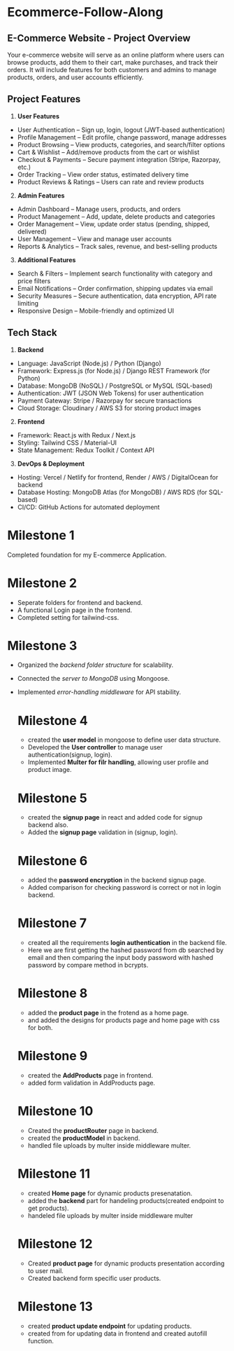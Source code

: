 # Ecommerce-Follow-Along

## E-Commerce Website - Project Overview
 
 Your e-commerce website will serve as an online platform where users can browse products, add them to their cart, make purchases, and track their orders. It will include features for both customers and admins to manage products, orders, and user accounts efficiently.

## Project Features
1. **User Features**
- User Authentication – Sign up, login, logout (JWT-based authentication)
- Profile Management – Edit profile, change password, manage addresses
- Product Browsing – View products, categories, and search/filter options
- Cart & Wishlist – Add/remove products from the cart or wishlist
- Checkout & Payments – Secure payment integration (Stripe, Razorpay, etc.)
- Order Tracking – View order status, estimated delivery time
- Product Reviews & Ratings – Users can rate and review products

2. **Admin Features**
- Admin Dashboard – Manage users, products, and orders
- Product Management – Add, update, delete products and categories
- Order Management – View, update order status (pending, shipped, delivered)
- User Management – View and manage user accounts
- Reports & Analytics – Track sales, revenue, and best-selling products

3. **Additional Features**
- Search & Filters – Implement search functionality with category and price filters
- Email Notifications – Order confirmation, shipping updates via email
- Security Measures – Secure authentication, data encryption, API rate limiting
- Responsive Design – Mobile-friendly and optimized UI

## Tech Stack
1. **Backend**
- Language: JavaScript (Node.js) / Python (Django)
- Framework: Express.js (for Node.js) / Django REST Framework (for Python)
- Database: MongoDB (NoSQL) / PostgreSQL or MySQL (SQL-based)
- Authentication: JWT (JSON Web Tokens) for user authentication
- Payment Gateway: Stripe / Razorpay for secure transactions
- Cloud Storage: Cloudinary / AWS S3 for storing product images
2. **Frontend**
- Framework: React.js with Redux / Next.js
- Styling: Tailwind CSS / Material-UI
- State Management: Redux Toolkit / Context API
3. **DevOps & Deployment**
- Hosting: Vercel / Netlify for frontend, Render / AWS / DigitalOcean for backend
- Database Hosting: MongoDB Atlas (for MongoDB) / AWS RDS (for SQL-based)
- CI/CD: GitHub Actions for automated deployment

# Milestone 1

  Completed foundation for my E-commerce Application.

  # Milestone 2

  - Seperate folders for frontend and backend.
  - A functional Login page in the frontend.
  - Completed setting for tailwind-css.

 # Milestone 3

* Organized the *backend folder structure* for scalability.
* Connected the *server to MongoDB* using Mongoose.
* Implemented *error-handling middleware* for API stability.

  # Milestone 4
  
  - created the **user model** in mongoose to define user data structure.
  - Developed the **User controller** to manage user authentication(signup, login).
  - Implemented **Multer for filr handling**, allowing user profile and product image.

  # Milestone 5

  - created the **signup page** in react and added code for signup backend also.
  - Added the **signup page** validation in (signup, login). 


  # Milestone 6

  - added the  **password encryption** in the backend signup page.
  - Added comparison for checking password is correct or not in login backend. 

  # Milestone 7

  - created all the requirements **login authentication** in the backend file.
  - Here we are first getting the hashed password from db searched by email and then comparing the input body password with hashed password by compare method in bcrypts.

  # Milestone 8
  
   - added the **product page** in the frotend as a home page.
   - and added the designs for products page and home page with css for both.




   # Milestone 9

   - created the **AddProducts** page in frontend.
   - added form validation in AddProducts page.








   

   # Milestone 10

   - Created the **productRouter** page  in backend.
   - created the **productModel** in backend.
   - handled file uploads by multer inside middleware multer.

   # Milestone 11

   - created **Home page** for dynamic products presenatation.
   - added the **backend** part for handeling products(created endpoint to get products).
   - handeled file uploads by multer inside middleware multer

   # Milestone 12
   
   - Created **product page** for dynamic products presentation according to user mail.
   - Created backend form specific user products.

   # Milestone 13

   - created **product update endpoint** for updating products.
   - created from for updating data in frontend and created autofill function.
